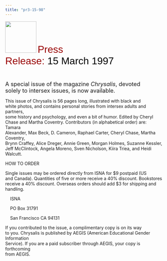 ```yaml
---
title: "pr3-15-98"
---
```


  
<IMG SRC="/img/logo100.gif" HEIGHT="101" WIDTH="100" /> <FONT FACE="Arial,Helvetica"><FONT SIZE="+3"><FONT COLOR="#990000">Press<br />Release: </FONT><FONT COLOR="#000000">15 March 1997</FONT></FONT></FONT>  
  
  
&nbsp;  
  


<FONT SIZE="+1">A special issue of the magazine <I>Chrysalis</I>, devoted<br />solely to intersex issues, is now available.</FONT>  
  


This issue of Chrysalis is 56 pages long, illustrated with black and  
white photos, and contains personal stories from intersex adults and partners,  
some history and psychology, and even a bit of humor. Edited by Cheryl  
Chase and Martha Coventry. Contributors (in alphabetical order) are: Tamara  
Alexander, Max Beck, D. Cameron, Raphael Carter, Cheryl Chase, Martha Coventry,  
Brynn Craffey, Alice Dreger, Annie Green, Morgan Holmes, Suzanne Kessler,  
Jeff McClintock, Angela Moreno, Sven Nicholson, Kiira Triea, and Heidi  
Walcutt.  
  


HOW TO ORDER  
  


Single issues may be ordered directly from ISNA for $9 postpaid (US  
and Canada). Quantities of five or more receive a 40% discount. Bookstores  
receive a 40% discount. Overseas orders should add $3 for shipping and  
handling.  
  


&nbsp;&nbsp;&nbsp; ISNA  
  
&nbsp;&nbsp;&nbsp; PO Box 31791  
  
&nbsp;&nbsp;&nbsp; San Francisco CA 94131  
  


If you contributed to the issue, a complimentary copy is on its way  
to you. Chrysalis is published by AEGIS (American Educational Gender Information  
Service). If you are a paid subscriber through AEGIS, your copy is forthcoming  
from AEGIS.  
  
&nbsp;